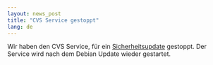 ```yaml
---
layout: news_post
title: "CVS Service gestoppt"
lang: de
---
```


Wir haben den CVS Service, für ein [Sicherheitsupdate][1] gestoppt. Der
Service wird nach dem Debian Update wieder gestartet.



[1]: https://ccvs.cvshome.org/servlets/NewsItemView?newsItemID=141 
